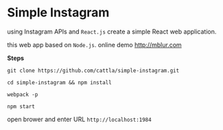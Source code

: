 # Simple Instagram

using Instagram APIs and `React.js` create a simple React web application.

this web app based on `Node.js`. online demo http://mblur.com

**Steps**

```
git clone https://github.com/cattla/simple-instagram.git

cd simple-instagram && npm install

webpack -p

npm start

```



open brower and enter URL `http://localhost:1984`
